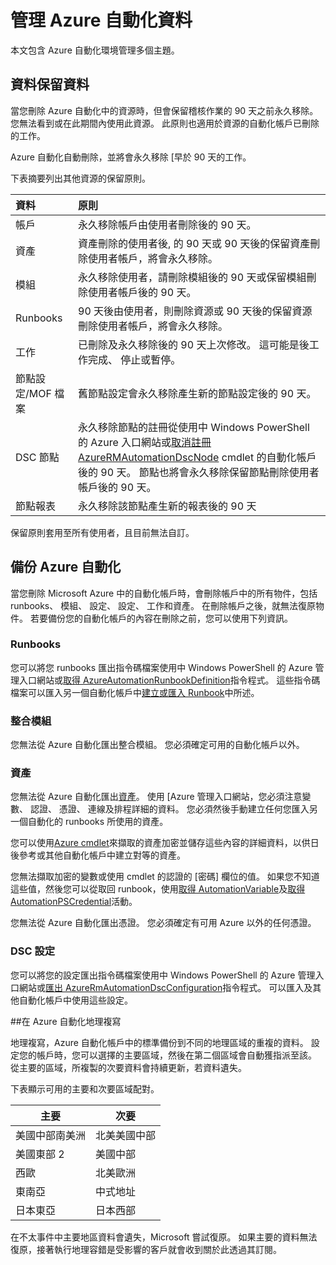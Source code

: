 <properties 
   pageTitle="管理 Azure 自動化資料 |Microsoft Azure"
   description="本文包含 Azure 自動化環境管理多個主題。  目前包括資料保留資料以及備份 Azure 自動化損毀修復，在 Azure 自動化。"
   services="automation"
   documentationCenter=""
   authors="SnehaGunda"
   manager="stevenka"
   editor="tysonn" />
<tags 
   ms.service="automation"
   ms.devlang="na"
   ms.topic="article"
   ms.tgt_pltfrm="na"
   ms.workload="infrastructure-services"
   ms.date="05/02/2016"
   ms.author="bwren;sngun" />

# <a name="managing-azure-automation-data"></a>管理 Azure 自動化資料

本文包含 Azure 自動化環境管理多個主題。

## <a name="data-retention"></a>資料保留資料

當您刪除 Azure 自動化中的資源時，但會保留稽核作業的 90 天之前永久移除。  您無法看到或在此期間內使用此資源。  此原則也適用於資源的自動化帳戶已刪除的工作。

Azure 自動化自動刪除，並將會永久移除 [早於 90 天的工作。

下表摘要列出其他資源的保留原則。

|資料|原則|
|:---|:---|
|帳戶|永久移除帳戶由使用者刪除後的 90 天。|
|資產|資產刪除的使用者後, 的 90 天或 90 天後的保留資產刪除使用者帳戶，將會永久移除。|
|模組|永久移除使用者，請刪除模組後的 90 天或保留模組刪除使用者帳戶後的 90 天。|
|Runbooks|90 天後由使用者，則刪除資源或 90 天後的保留資源刪除使用者帳戶，將會永久移除。|
|工作|已刪除及永久移除後的 90 天上次修改。 這可能是後工作完成、 停止或暫停。|
|節點設定/MOF 檔案| 舊節點設定會永久移除產生新的節點設定後的 90 天。|
|DSC 節點| 永久移除節點的註冊從使用中 Windows PowerShell 的 Azure 入口網站或[取消註冊 AzureRMAutomationDscNode](https://msdn.microsoft.com/library/mt603500.aspx) cmdlet 的自動化帳戶後的 90 天。 節點也將會永久移除保留節點刪除使用者帳戶後的 90 天。 |
|節點報表| 永久移除該節點產生新的報表後的 90 天|

保留原則套用至所有使用者，且目前無法自訂。

## <a name="backing-up-azure-automation"></a>備份 Azure 自動化

當您刪除 Microsoft Azure 中的自動化帳戶時，會刪除帳戶中的所有物件，包括 runbooks、 模組、 設定、 設定、 工作和資產。 在刪除帳戶之後，就無法復原物件。  若要備份您的自動化帳戶的內容在刪除之前，您可以使用下列資訊。 

### <a name="runbooks"></a>Runbooks

您可以將您 runbooks 匯出指令碼檔案使用中 Windows PowerShell 的 Azure 管理入口網站或[取得 AzureAutomationRunbookDefinition](https://msdn.microsoft.com/library/dn690269.aspx)指令程式。  這些指令碼檔案可以匯入另一個自動化帳戶中[建立或匯入 Runbook](https://msdn.microsoft.com/library/dn643637.aspx)中所述。


### <a name="integration-modules"></a>整合模組

您無法從 Azure 自動化匯出整合模組。  您必須確定可用的自動化帳戶以外。

### <a name="assets"></a>資產

您無法從 Azure 自動化匯出[資產](https://msdn.microsoft.com/library/dn939988.aspx)。  使用 [Azure 管理入口網站，您必須注意變數、 認證、 憑證、 連線及排程詳細的資料。  您必須然後手動建立任何您匯入另一個自動化的 runbooks 所使用的資產。

您可以使用[Azure cmdlet](https://msdn.microsoft.com/library/dn690262.aspx)來擷取的資產加密並儲存這些內容的詳細資料，以供日後參考或其他自動化帳戶中建立對等的資產。

您無法擷取加密的變數或使用 cmdlet 的認證的 [密碼] 欄位的值。  如果您不知道這些值，然後您可以從取回 runbook，使用[取得 AutomationVariable](https://msdn.microsoft.com/library/dn940012.aspx)及[取得 AutomationPSCredential](https://msdn.microsoft.com/library/dn940015.aspx)活動。

您無法從 Azure 自動化匯出憑證。  您必須確定有可用 Azure 以外的任何憑證。

### <a name="dsc-configurations"></a>DSC 設定

您可以將您的設定匯出指令碼檔案使用中 Windows PowerShell 的 Azure 管理入口網站或[匯出 AzureRmAutomationDscConfiguration](https://msdn.microsoft.com/library/mt603485.aspx)指令程式。 可以匯入及其他自動化帳戶中使用這些設定。


##<a name="geo-replication-in-azure-automation"></a>在 Azure 自動化地理複寫

地理複寫，Azure 自動化帳戶中的標準備份到不同的地理區域的重複的資料。 設定您的帳戶時，您可以選擇的主要區域，然後在第二個區域會自動獲指派至該。 從主要的區域，所複製的次要資料會持續更新，若資料遺失。  

下表顯示可用的主要和次要區域配對。

|主要            |次要
| ---------------   |----------------
|美國中部南美洲   |北美美國中部
|美國東部 2          |美國中部
|西歐        |北美歐洲
|東南亞    |中式地址
|日本東亞         |日本西部

在不太事件中主要地區資料會遺失，Microsoft 嘗試復原。 如果主要的資料無法復原，接著執行地理容錯是受影響的客戶就會收到關於此透過其訂閱。

